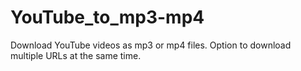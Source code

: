 # YouTube_to_mp3-mp4
Download YouTube videos as mp3 or mp4 files. Option to download multiple URLs at the same time.
